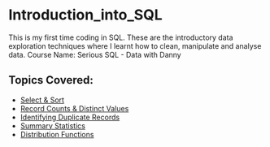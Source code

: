 # Introduction_into_SQL
This is my first time coding in SQL. These are the introductory data exploration techniques where I learnt how to clean, manipulate and analyse data. 
Course Name: Serious SQL - Data with Danny
## Topics Covered:
- [Select & Sort](https://github.com/SiyamDodhiaAnalyst/Introduction_into_SQL/blob/main/Select%20%26%20Sort%20Data.txt)
- [Record Counts & Distinct Values](https://github.com/SiyamDodhiaAnalyst/Introduction_into_SQL/blob/main/Record%20Counts%20%26%20Distinct%20Values.txt)
- [Identifying Duplicate Records](https://github.com/SiyamDodhiaAnalyst/Introduction_into_SQL/blob/main/Identifying%20Duplicate%20Records.txt)
- [Summary Statistics](https://github.com/SiyamDodhiaAnalyst/Introduction_into_SQL/blob/main/Summary%20Statistics.txt)
- [Distribution Functions](https://github.com/SiyamDodhiaAnalyst/Introduction_into_SQL/blob/main/Distribution%20Function.txt)
